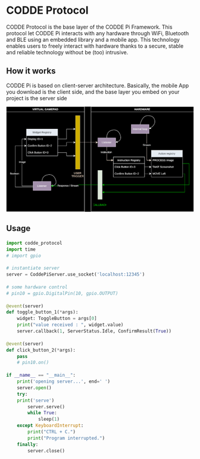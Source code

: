 # CODDE Protocol

CODDE Protocol is the base layer of the CODDE Pi Framework. This protocol let CODDE Pi interacts with any hardware through WiFi, Bluetooth and BLE using an embedded library and a mobile app. This technology enables users to freely interact with hardware thanks to a secure, stable and reliable technology without be (too) intrusive.

## How it works

CODDE Pi is based on client-server architecture. Basically, the mobile App you download is the client side, and the base layer you embed on your project is the server side

![Widgets & CODDE Protocol](./assets/codde_pi_widget.drawio.svg)

## Usage

```python
import codde_protocol
import time
# import gpio

# instantiate server
server = CoddePiServer.use_socket('localhost:12345')

# some hardware control
# pin10 = gpio.DigitalPin(10, gpio.OUTPUT)

@event(server)
def toggle_button_1(*args):
    widget: ToggleButton = args[0]
    print("value received : ", widget.value)
    server.callback(1, ServerStatus.Idle, ConfirmResult(True))

@event(server)
def click_button_2(*args):
    pass
    # pin10.on()

if __name__ == "__main__":
    print('opening server...', end=' ')
    server.open()
    try:
    print('serve')
        server.serve()
        while True:
            sleep(1)
    except KeyboardInterrupt:
        print("CTRL + C.")
        print("Program interrupted.")
    finally:
        server.close()
```
